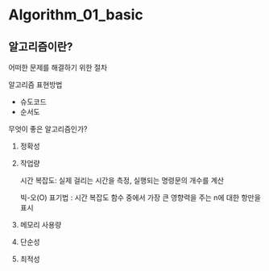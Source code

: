 # Algorithm_01_basic



## 알고리즘이란?

어떠한 문제를 해결하기 위한 절차



알고리즘 표현방법

* 슈도코드
* 순서도



무엇이 좋은 알고리즘인가?

 1. 정확성

 2. 작업량

    시간 복잡도: 실제 걸리는 시간을 측정, 실행되는 명령문의 개수를 계산

    빅-오(O) 표기법 : 시간 복잡도 함수 중에서 가장 큰 영향력을 주는 n에 대한 항만을 표시

 3. 메모리 사용량

 4. 단순성

 5. 최적성



